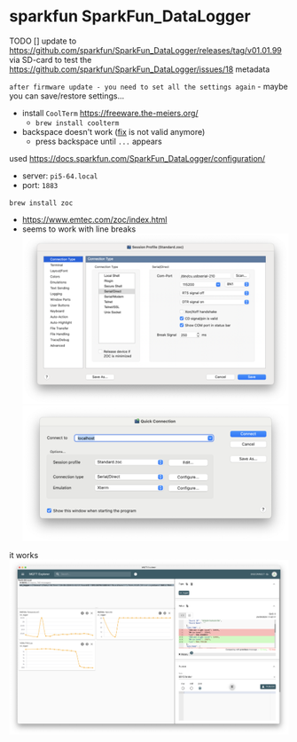 # sparkfun SparkFun_DataLogger

TODO
 [] update to https://github.com/sparkfun/SparkFun_DataLogger/releases/tag/v01.01.99 via SD-card to test the https://github.com/sparkfun/SparkFun_DataLogger/issues/18 metadata

`after firmware update - you need to set all the settings again` - maybe you can save/restore settings...

* install `CoolTerm` https://freeware.the-meiers.org/ 
   * `brew install coolterm`
* backspace doesn't work ([fix](https://learn.sparkfun.com/tutorials/terminal-basics/coolterm-windows-mac-linux#:~:text=If%20you%27re%20getting%20annoyed%20with%20not%20being%20able%20to%20use%20the%20backspace%2C%20turn%20on%20%27Handle%20Backspace%20Character%27%20under%20the%20Terminal%20tab%20under%20Options.) is not valid anymore)
   * press backspace until `...` appears

used https://docs.sparkfun.com/SparkFun_DataLogger/configuration/

* server: `pi5-64.local`
* port: `1883`


`brew install zoc`
* https://www.emtec.com/zoc/index.html
* seems to work with line breaks
![](assets/zoc1.png)![](assets/zoc2.png)

it works
![](assets/mqtt-working.png)
